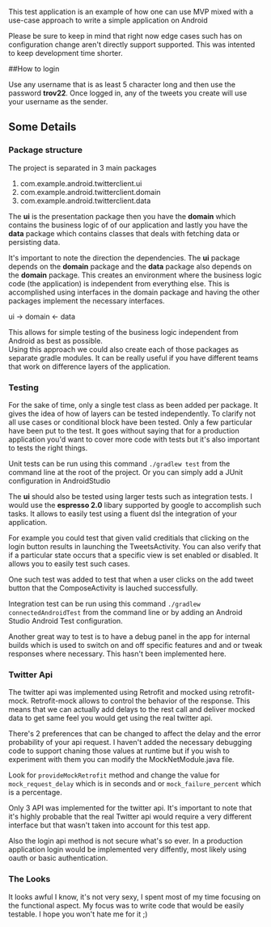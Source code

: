 This test application is an example of how one can use MVP mixed with a use-case
approach to write a simple application on Android

Please be sure to keep in mind that right now edge cases such has on configuration
change aren't directly support supported.  This was intented to keep development
time shorter.

##How to login

Use any username that is as least 5 character long and then use the password **trov22**.
Once logged in, any of the tweets you create will use your username as the sender.

## Some Details

### Package structure
The project is separated in 3 main packages

1. com.example.android.twitterclient.ui
2. com.example.android.twitterclient.domain
3. com.example.android.twitterclient.data

The **ui** is the presentation package then you have the **domain** which contains the business logic of
of our application and lastly you have the **data** package which contains classes that deals with
fetching data or persisting data.

It's important to note the direction the dependencies.  The **ui** package depends on the **domain** package
and the **data** package also depends on the **domain** package.  This creates an environment where
the business logic code (the application) is independent from everything else.  This is accomplished
using interfaces in the domain package and having the other packages implement the necessary interfaces.

ui -> domain <- data

This allows for simple testing of the business logic independent from Android as best as possible.  
Using this approach we could also create each of those packages as separate gradle modules.
It can be really useful if you have different teams that work on difference layers of the application.

### Testing
For the sake of time, only a single test class as been added per package.  It gives the idea
of how of layers can be tested independently.  To clarify not all use cases or conditional block
have been tested.  Only a few particular have been put to the test.  It goes without saying that
for a production application you'd want to cover more code with tests but it's also important
to tests the right things.

Unit tests can be run using this command `./gradlew test` from the command line at the root of
the project.  Or you can simply add a JUnit configuration in AndroidStudio

The **ui** should also be tested using larger tests such as integration tests.  I would use the
**espresso 2.0** libary supported by google to accomplish such tasks.  It allows to easily test
using a fluent dsl the integration of your application.

For example you could test that given valid creditials that clicking on the login button results 
in launching the TweetsActivity.  You can also verify that if a particular state occurs that
a specific view is set enabled or disabled.  It allows you to easily test such cases.

One such test was added to test that when a user clicks on the add tweet button that the
ComposeActivity is lauched successfully.

Integration test can be run using this command `./gradlew connectedAndroidTest` from the command
line or by adding an Android Studio Android Test configuration.


Another great way to test is to have a debug panel in the app for internal builds which is used to
switch on and off specific features and and or tweak responses where necessary.  This hasn't been 
implemented here.

### Twitter Api
The twitter api was implemented using Retrofit and mocked using retrofit-mock.  Retrofit-mock
allows to control the behavior of the response.  This means that we can actually add delays to
the rest call and deliver mocked data to get same feel you would get using the real twitter api.

There's 2 preferences that can be changed to affect the delay and the error probability of your
api request.  I haven't added the necessary debugging code to support chaning those values at runtime
but if you wish to experiment with them you can modify the MockNetModule.java file.

Look for `provideMockRetrofit` method and change the value for `mock_request_delay` which is in
seconds and or `mock_failure_percent` which is a percentage.

Only 3 API was implemented for the twitter api.  It's important to note that it's highly probable
that the real Twitter api would require a very different interface but that wasn't taken into account
for this test app.

Also the login api method is not secure what's so ever.  In a production application login would
be implemented very diffently, most likely using oauth or basic authentication.

### The Looks
It looks awful I know, it's not very sexy, I spent most of my time focusing on the functional aspect.
My focus was to write code that would be easily testable.  I hope you won't hate me for it ;)
